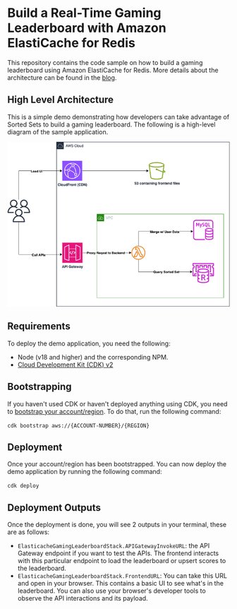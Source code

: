 # Build a Real-Time Gaming Leaderboard with Amazon ElastiCache for Redis
This repository contains the code sample on how to build a gaming leaderboard using Amazon ElastiCache for Redis. More details about the architecture can be found in the [blog](https://aws.amazon.com/blogs/database/building-a-real-time-gaming-leaderboard-with-amazon-elasticache-for-redis/).

## High Level Architecture
This is a simple demo demonstrating how developers can take advantage of Sorted Sets to build a gaming leaderboard. The following is a high-level diagram of the sample application.

![High-Level Architecture](doc/diagram.png)

## Requirements
To deploy the demo application, you need the following:
- Node (v18 and higher) and the corresponding NPM.
- [Cloud Development Kit (CDK) v2](https://docs.aws.amazon.com/cdk/v2/guide/getting_started.html#getting_started_install)

## Bootstrapping
If you haven't used CDK or haven't deployed anything using CDK, you need to [bootstrap your account/region](https://docs.aws.amazon.com/cdk/v2/guide/bootstrapping.html). To do that, run the following command:

`cdk bootstrap aws://{ACCOUNT-NUMBER}/{REGION}`

## Deployment
Once your account/region has been bootstrapped. You can now deploy the demo application by running the following command:

`cdk deploy`

## Deployment Outputs
Once the deployment is done, you will see 2 outputs in your terminal, these are as follows:

- `ElasticacheGamingLeaderboardStack.APIGatewayInvokeURL`: the API Gateway endpoint if you want to test the APIs. The frontend interacts with this particular endpoint to load the leaderboard or upsert scores to the leaderboard.
- `ElasticacheGamingLeaderboardStack.FrontendURL`: You can take this URL and open in your browser. This contains a basic UI to see what's in the leaderboard. You can also use your browser's developer tools to observe the API interactions and its payload.
